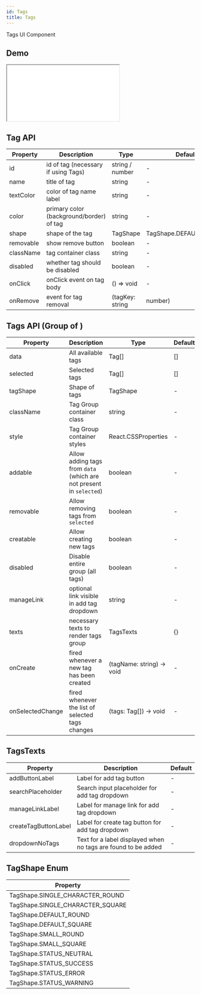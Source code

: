 ```yaml
---
id: Tags
title: Tags
---
```


Tags UI Component

## Demo

<iframe src="/storybook-static/iframe.html?id=components-Tags--default"></iframe>

## Tag API

| Property  | Description                              | Type            | Default                |
| --------- | ---------------------------------------- | --------------- | ---------------------- |
| id        | id of tag (necessary if using Tags)      | string / number | -                      |
| name      | title of tag                             | string          | -                      |
| textColor | color of tag name label                  | string          | -                      |
| color     | primary color (background/border) of tag | string          | -                      |
| shape     | shape of the tag                         | TagShape        | TagShape.DEFAULT_ROUND |
| removable | show remove button                       | boolean         | -                      |
| className | tag container class                      | string          | -                      |
| disabled  | whether tag should be disabled           | boolean         | -                      |
| onClick   | onClick event on tag body                | () => void      | -                      |
| onRemove  | event for tag removal                    | (tagKey: string | number)                | - |

## Tags API (Group of <Tag />)

| Property         | Description                                                         | Type                      | Default |
| ---------------- | ------------------------------------------------------------------- | ------------------------- | ------- |
| data             | All available tags                                                  | Tag[]                     | []      |
| selected         | Selected tags                                                       | Tag[]                     | []      |
| tagShape         | Shape of tags                                                       | TagShape                  | -       |
| className        | Tag Group container class                                           | string                    | -       |
| style            | Tag Group container styles                                          | React.CSSProperties       | -       |
| addable          | Allow adding tags from `data` (which are not present in `selected`) | boolean                   | -       |
| removable        | Allow removing tags from `selected`                                 | boolean                   | -       |
| creatable        | Allow creating new tags                                             | boolean                   | -       |
| disabled         | Disable entire group (all tags)                                     | boolean                   | -       |
| manageLink       | optional link visible in add tag dropdown                           | string                    | -       |
| texts            | necessary texts to render tags group                                | TagsTexts                 | {}      |
| onCreate         | fired whenever a new tag has been created                           | (tagName: string) -> void | -       |
| onSelectedChange | fired whenever the list of selected tags changes                    | (tags: Tag[]) -> void     | -       |

## TagsTexts

| Property             | Description                                                   | Default |
| -------------------- | ------------------------------------------------------------- | ------- |
| addButtonLabel       | Label for add tag button                                      | -       |
| searchPlaceholder    | Search input placeholder for add tag dropdown                 | -       |
| manageLinkLabel      | Label for manage link for add tag dropdown                    | -       |
| createTagButtonLabel | Label for create tag button for add tag dropdown              | -       |
| dropdownNoTags       | Text for a label displayed when no tags are found to be added | -       |

## TagShape Enum

| Property                         |
| -------------------------------- |
| TagShape.SINGLE_CHARACTER_ROUND  |
| TagShape.SINGLE_CHARACTER_SQUARE |
| TagShape.DEFAULT_ROUND           |
| TagShape.DEFAULT_SQUARE          |
| TagShape.SMALL_ROUND             |
| TagShape.SMALL_SQUARE            |
| TagShape.STATUS_NEUTRAL          |
| TagShape.STATUS_SUCCESS          |
| TagShape.STATUS_ERROR            |
| TagShape.STATUS_WARNING          |
